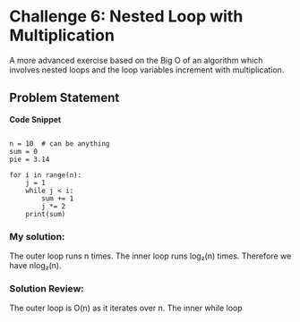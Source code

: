 # Challenge 6: Nested Loop with Multiplication
A more advanced exercise based on the Big O of an algorithm which involves nested loops and the loop variables increment with multiplication.

## Problem Statement
**Code Snippet**
```

n = 10  # can be anything
sum = 0
pie = 3.14

for i in range(n):
    j = 1
    while j < i:
        sum += 1
        j *= 2
    print(sum)

```

### My solution:
The outer loop runs n times. The inner loop runs log₂(n) times. Therefore we have nlog₂(n).

### Solution Review:
The outer loop is O(n) as it iterates over n. The inner while loop 
